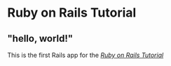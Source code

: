 # Ruby on Rails Tutorial

## "hello, world!"

This is the first Rails app for the [*Ruby on Rails Tutorial*](https://www.railstutorial.org/)
